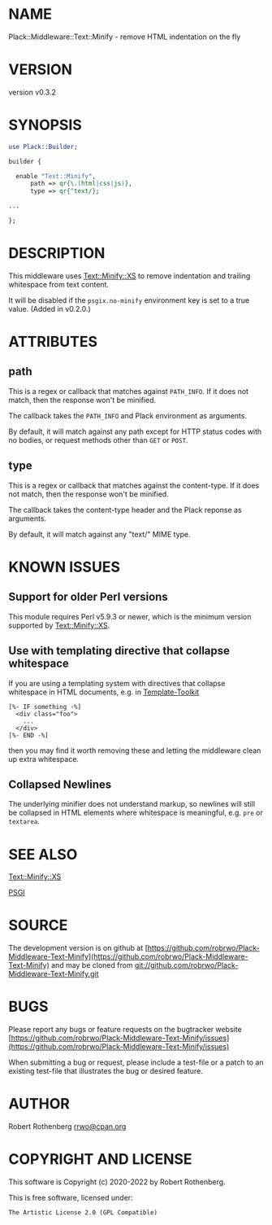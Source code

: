 # NAME

Plack::Middleware::Text::Minify - remove HTML indentation on the fly

# VERSION

version v0.3.2

# SYNOPSIS

```perl
use Plack::Builder;

builder {

  enable "Text::Minify",
      path => qr{\.(html|css|js)},
      type => qr{^text/};

...

};
```

# DESCRIPTION

This middleware uses [Text::Minify::XS](https://metacpan.org/pod/Text%3A%3AMinify%3A%3AXS) to remove indentation and
trailing whitespace from text content.

It will be disabled if the `psgix.no-minify` environment key is set
to a true value. (Added in v0.2.0.)

# ATTRIBUTES

## path

This is a regex or callback that matches against `PATH_INFO`.  If it
does not match, then the response won't be minified.

The callback takes the `PATH_INFO` and Plack environment as arguments.

By default, it will match against any path except for HTTP status
codes with no bodies, or request methods other than `GET` or `POST`.

## type

This is a regex or callback that matches against the content-type. If it
does not match, then the response won't be minified.

The callback takes the content-type header and the Plack reponse as
arguments.

By default, it will match against any "text/" MIME type.

# KNOWN ISSUES

## Support for older Perl versions

This module requires Perl v5.9.3 or newer, which is the minimum
version supported by [Text::Minify::XS](https://metacpan.org/pod/Text%3A%3AMinify%3A%3AXS).

## Use with templating directive that collapse whitespace

If you are using a templating system with directives that collapse
whitespace in HTML documents, e.g. in [Template-Toolkit](https://metacpan.org/pod/Template)

```
[%- IF something -%]
  <div class="foo">
    ...
  </div>
[%- END -%]
```

then you may find it worth removing these and letting the middleware
clean up extra whitespace.

## Collapsed Newlines

The underlying minifier does not understand markup, so newlines will
still be collapsed in HTML elements where whitespace is meaningful,
e.g. `pre` or `textarea`.

# SEE ALSO

[Text::Minify::XS](https://metacpan.org/pod/Text%3A%3AMinify%3A%3AXS)

[PSGI](https://metacpan.org/pod/PSGI)

# SOURCE

The development version is on github at [https://github.com/robrwo/Plack-Middleware-Text-Minify](https://github.com/robrwo/Plack-Middleware-Text-Minify)
and may be cloned from [git://github.com/robrwo/Plack-Middleware-Text-Minify.git](git://github.com/robrwo/Plack-Middleware-Text-Minify.git)

# BUGS

Please report any bugs or feature requests on the bugtracker website
[https://github.com/robrwo/Plack-Middleware-Text-Minify/issues](https://github.com/robrwo/Plack-Middleware-Text-Minify/issues)

When submitting a bug or request, please include a test-file or a
patch to an existing test-file that illustrates the bug or desired
feature.

# AUTHOR

Robert Rothenberg <rrwo@cpan.org>

# COPYRIGHT AND LICENSE

This software is Copyright (c) 2020-2022 by Robert Rothenberg.

This is free software, licensed under:

```
The Artistic License 2.0 (GPL Compatible)
```

